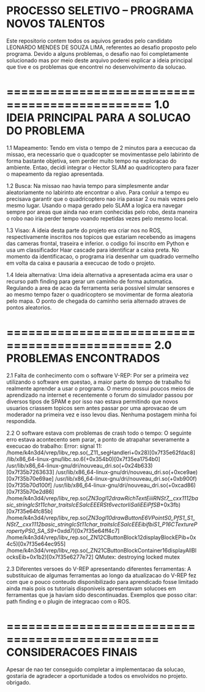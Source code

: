 
PROCESSO SELETIVO – PROGRAMA NOVOS TALENTOS
=============================================

Este repositorio contem todos os aquivos gerados pelo candidato LEONARDO MENDES DE SOUZA LIMA, referentes ao desafio proposto pelo programa. Devido a alguns problemas, o desafio nao foi completamente solucionado mas por meio deste arquivo poderei explicar a ideia principal que tive e os problemas que encontrei no desenvolvimento da solucao.


==============================================
1.0 IDEIA PRINCIPAL PARA A SOLUCAO DO PROBLEMA
==============================================

1.1 Mapeamento:
Tendo em vista o tempo de 2 minutos para a execucao da missao, era necessario que o quadcopter se movimentasse pelo labirinto de forma bastante objetiva, sem perder muito tempo na exploracao do ambiente. Entao, decidi integrar o Hector SLAM ao quadricoptero para fazer o mapeamento da regiao apresentada.  

1.2 Busca:
Na missao nao havia tempo para simplesmente andar aleatoriamente no labirinto ate encontrar o alvo. Para conluir a tempo eu precisava garantir que  o quadricoptero nao iria passar 2 ou mais vezes pelo mesmo lugar. Usando o mapa gerado pelo SLAM a logica era navegar sempre por areas que ainda nao eram conhecidas pelo robo, desta maneira o robo nao iria perder tempo voando repetidas vezes pelo mesmo local.

1.3
Visao:
A ideia desta parte do projeto era criar nos no ROS, respectivamente inscritos nos topicos que estariam recebendo as imagens das cameras frontal, traseira e inferior. o codigo foi inscrito em Python e usa um classificador Haar cascade para identificar a caixa preta. No momento da identificacao, o programa iria desenhar um quadrado vermelho em volta da caixa e pausaria a execucao de todo o projeto.

1.4
Ideia alternativa:
Uma ideia alternativa a apresentada acima era usar o recurso path finding para gerar um caminho de forma automatica. Regulando a area de acao da ferramenta seria possivel simular sensores e ao mesmo tempo fazer o quadricoptero se movimentar de forma aleatoria pelo mapa. O ponto de chegada do caminho seria alternado atraves de pontos aleatorios.


==============================================
2.0 PROBLEMAS ENCONTRADOS
==============================================

2.1 Falta de conhecimento com o software V-REP:
Por ser a primeira vez utilizando o software em questao, a maior parte do tempo de trabalho foi realmente aprender a usar o programa. O mesmo possui poucos meios de aprendizado na internet e recentemente o forum do simulador passou por diversos tipos de SPAM e por isso nao estava permitindo que novos usuarios criassem topicos sem antes passar por uma aprovacao de um moderador na primeira vez e isso levou dias. Nenhuma postagem minha foi respondida.

2.2  O software estava com problemas de crash todo o tempo:
O seguinte erro estava acontecento sem parar, a ponto de atrapahar severamente a execucao do trabalho:
Error: signal 11:
/home/k4n3d4/vrep/libv_rep.so(_Z11_segHandleri+0x28)[0x7f35e62fdac8]
/lib/x86_64-linux-gnu/libc.so.6(+0x354b0)[0x7f35ea1754b0]
/usr/lib/x86_64-linux-gnu/dri/nouveau_dri.so(+0x24b633)[0x7f35b7263633]
/usr/lib/x86_64-linux-gnu/dri/nouveau_dri.so(+0xce9ae)[0x7f35b70e69ae]
/usr/lib/x86_64-linux-gnu/dri/nouveau_dri.so(+0xb900f)[0x7f35b70d100f]
/usr/lib/x86_64-linux-gnu/dri/nouveau_dri.so(+0xcad86)[0x7f35b70e2d86]
/home/k4n3d4/vrep/libv_rep.so(_ZN3ogl12drawRichTextEiiiRNSt7__cxx1112basic_stringIcSt11char_traitsIcESaIcEEERSt6vectorIiSaIiEEiPfSB_+0x3fb)[0x7f35e64fc85b]
/home/k4n3d4/vrep/libv_rep.so(_ZN3ogl10drawButtonE6VPointS0_PfS1_S1_NSt7__cxx1112basic_stringIcSt11char_traitsIcESaIcEEEibifbiS1_P16CTexturePropertyPS0_SA_S9_+0xdd7)[0x7f35e64ff4c7]
/home/k4n3d4/vrep/libv_rep.so(_ZN12CButtonBlock12displayBlockEPib+0x4c5)[0x7f35e64ec955]
/home/k4n3d4/vrep/libv_rep.so(_ZN21CButtonBlockContainer16displayAllBlocksEib+0x1b2)[0x7f35e6277e72]
QMutex: destroying locked mutex

2.3 Diferentes versoes do V-REP apresentando diferentes ferramentas:
A substituicao de algumas ferramentas ao longo da atualizacao do V-REP fez com que o pouco conteudo disponibilizado para aprendicado fosse limitado ainda mais pois os tutoriais disponiveis apresentavam solucoes em ferramentas que ja haviam sido descontinuadas. Exemplos que posso citar: path finding e o plugin de integracao com o ROS.


===============================================
CONSIDERACOES FINAIS
===============================================
Apesar de nao ter conseguido completar a implementacao da solucao, gostaria de agradecer a oportunidade a todos os envolvidos no projeto. obrigado.










